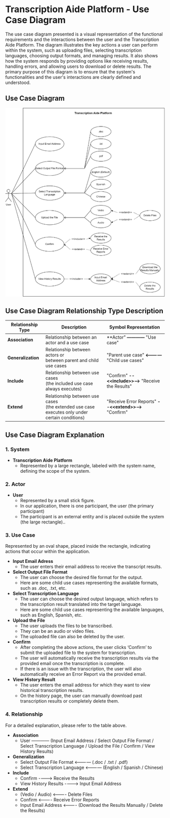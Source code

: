 # Transcription Aide Platform - Use Case Diagram

The use case diagram presented is a visual representation of the functional requirements and the interactions between the user and the Transcription Aide Platform. The diagram illustrates the key actions a user can perform within the system, such as uploading files, selecting transcription languages, choosing output formats, and managing results. It also shows how the system responds by providing options like receiving results, handling errors, and allowing users to download or delete results. The primary purpose of this diagram is to ensure that the system's functionalities and the user's interactions are clearly defined and understood.

## Use Case Diagram

![Use Case Diagram](../imgs/Architecture%20diagram/Use_Case_Diagram.png)

## Use Case Diagram Relationship Type Description

| **Relationship Type** | **Description** | **Symbol Representation**                    |
|------------------------|----------------------------|-------------------------------------------------------------------------------------------------------|
| **Association** | Relationship between an actor and a use case                      | **Actor" **————** "Use case"       |
| **Generalization** | Relationship between actors or<br>between parent and child use cases                  |       "Parent use case" **<————** "Child use cases"  |
| **Include** | Relationship between use cases<br>(the included use case always executes)  | "Confirm" **--<<<include>include>>-->** "Receive the Results"  |
| **Extend** | Relationship between use cases<br>(the extended use case executes only under certain conditions)       | "Receive Error Reports" **--<<<extend>extend>>-->** "Confirm"  |

## Use Case Diagram Explanation

### 1. System
- **Transcription Aide Platform**
  - Represented by a large rectangle, labeled with the system name, defining the scope of the system.

### 2. Actor
- **User**
  - Represented by a small stick figure. 
  - In our application, there is one participant, the user (the primary participant)
  - The participant is an external entity and is placed outside the system (the large rectangle)..
 
### 3. Use Case
Represented by an oval shape, placed inside the rectangle, indicating actions that occur within the application.
- **Input Email Adress**
  - The user enters their email address to receive the transcript results.
- **Select Output File Format**
  - The user can choose the desired file format for the output.
  - Here are some child use cases representing the available formats, such as .doc, .txt, etc.
- **Select Transcription Language**
  - The user can choose the desired output language, which refers to the transcription result translated into the target language.
  - Here are some child use cases representing the available languages, such as English, Spanish, etc.
- **Upload the File**
  - The user uploads the files to be transcribed.
  - They can be an audio or video files.
  - The uploaded file can also be deleted by the user.
- **Confirm**
  - After completing the above actions, the user clicks ‘Confirm’ to submit the uploaded file to the system for transcription.
  - The user will automatically receive the transcription results via the provided email once the transcription is complete.
  - If there is an issue with the transcription, the user will also automatically receive an Error Report via the provided email.
- **View History Result**
  - The user enters the email address for which they want to view historical transcription results.
  - On the history page, the user can manually download past transcription results or completely delete them.

### 4. Relationship
For a detailed explanation, please refer to the table above.
- **Association**
  - User ———— (Input Email Address / Select Output File Format / Select Transcription Language / Upload the File / Confirm / View History Results)
- **Generalization**
  - Select Output File Format <———— (.doc / .txt / .pdf)
  - Select Transcription Language <———— (English / Spanish / Chinese)
- **Include**
  - Confirm ----> Receive the Results
  - View History Results ----> Input Email Address
- **Extend**
  - (Vedio / Audio) <---- Delete Files
  - Confirm <---- Receive Error Reports
  - Input Email Address <---- (Download the Results Manually / Delete the Results)
